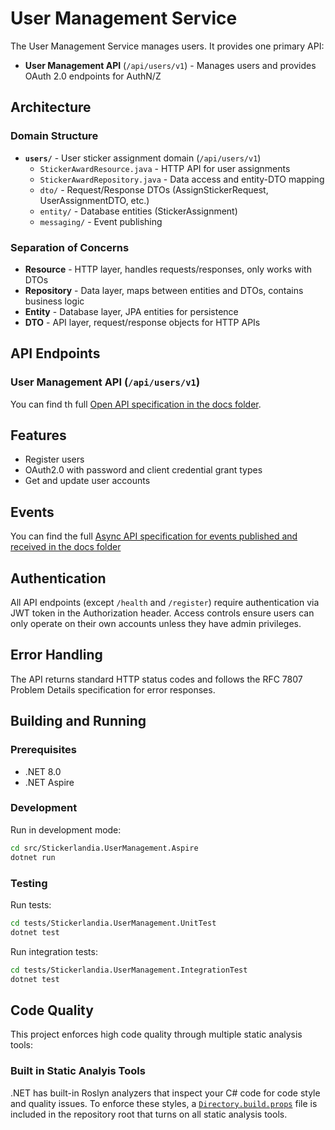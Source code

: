 # User Management Service

The User Management Service manages users. It provides one primary API:

- **User Management API** (`/api/users/v1`) - Manages users and provides OAuth 2.0 endpoints for AuthN/Z

## Architecture

### Domain Structure
- **`users/`** - User sticker assignment domain (`/api/users/v1`)
  - `StickerAwardResource.java` - HTTP API for user assignments
  - `StickerAwardRepository.java` - Data access and entity-DTO mapping
  - `dto/` - Request/Response DTOs (AssignStickerRequest, UserAssignmentDTO, etc.)
  - `entity/` - Database entities (StickerAssignment)
  - `messaging/` - Event publishing

### Separation of Concerns
- **Resource** - HTTP layer, handles requests/responses, only works with DTOs
- **Repository** - Data layer, maps between entities and DTOs, contains business logic
- **Entity** - Database layer, JPA entities for persistence
- **DTO** - API layer, request/response objects for HTTP APIs

## API Endpoints

### User Management API (`/api/users/v1`)

You can find th full [Open API specification in the docs folder](./docs/api.yaml).

## Features

- Register users
- OAuth2.0 with password and client credential grant types
- Get and update user accounts

## Events

You can find the full [Async API specification for events published and received in the docs folder](./docs/async_api.yaml)

## Authentication

All API endpoints (except `/health` and `/register`) require authentication via JWT token in the Authorization header. 
Access controls ensure users can only operate on their own accounts unless they have admin privileges.

## Error Handling

The API returns standard HTTP status codes and follows the RFC 7807 Problem Details specification for error responses.

## Building and Running

### Prerequisites
- .NET 8.0
- .NET Aspire

### Development

Run in development mode:
```bash
cd src/Stickerlandia.UserManagement.Aspire
dotnet run
```

### Testing

Run tests:
```bash
cd tests/Stickerlandia.UserManagement.UnitTest
dotnet test
```

Run integration tests:
```bash
cd tests/Stickerlandia.UserManagement.IntegrationTest
dotnet test
```

## Code Quality

This project enforces high code quality through multiple static analysis tools:

### Built in Static Analyis Tools

.NET has built-in Roslyn analyzers that inspect your C# code for code style and quality issues. To enforce these styles, a [`Directory.build.props`](./Directory.build.props) file is included in the repository root that turns on all static analysis tools.
